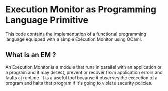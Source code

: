 # Execution Monitor as Programming Language Primitive

This code contains the implementation of a functional programming language equipped with a simple Execution Monitor using OCaml.

## What is an EM ?
An Execution Monitor is a module that runs in parallel with an application or a program and it may detect, prevent or recover from application errors and faults at runtime. 
It is a useful tool because it observes the execution of a program and halts that program if it's going to violate security policies. 

